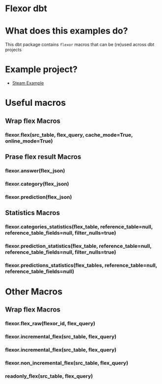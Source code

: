 # Flexor dbt

# What does this examples do?
This dbt package contains  `flexor` macros that can be (re)used across dbt projects

# Example project?
* [Steam Example](https://github.com/flexor-ai/dbt-steam-example)

# Useful macros

## Wrap flex Macros

### flexor.flex(src_table, flex_query, cache_mode=True, online_mode=True)

## Prase flex result Macros

### flexor.answer(flex_json)

### flexor.category(flex_json)

### flexor.prediction(flex_json)

## Statistics Macros

### flexor.categories_statistics(flex_table, reference_table=null, reference_table_fields=null, filter_nulls=true)

### flexor.prediction_statistics(flex_table, reference_table=null, reference_table_fields=null, filter_nulls=true)

### flexor.predictions_statistics(flex_tables, reference_table=null, reference_table_fields=null)

# Other Macros

## Wrap flex Macros

### flexor.flex_raw(flexor_id, flex_query)

### flexor.incremental_flex(src_table, flex_query)

### flexor.incremental_flex(src_table, flex_query)

### flexor.non_incremental_flex(src_table, flex_query)

### readonly_flex(src_table, flex_query)
